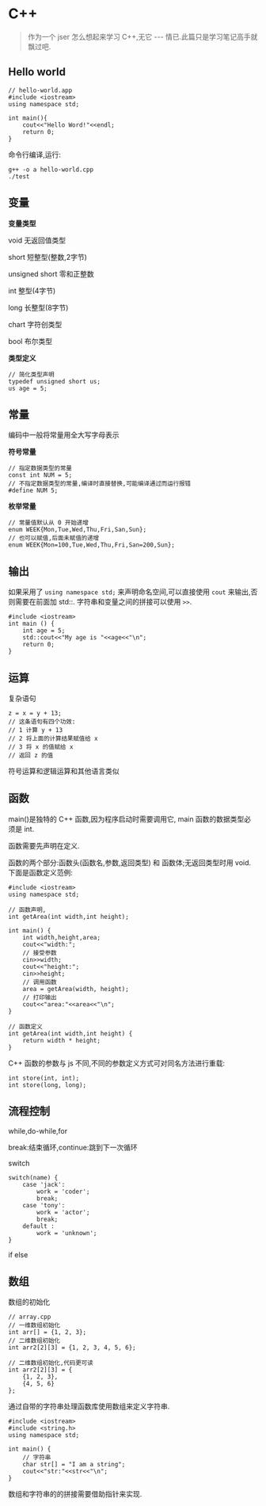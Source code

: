 # C++

> 作为一个 jser 怎么想起来学习 C++,无它 --- 情已.此篇只是学习笔记高手就飘过吧.

## Hello world

    // hello-world.app
    #include <iostream>
    using namespace std;
    
    int main(){
        cout<<"Hello Word!"<<endl;
        return 0;
    }

命令行编译,运行:

    g++ -o a hello-world.cpp
    ./test

## 变量

**变量类型**

void 无返回值类型

short 短整型(整数,2字节)

unsigned short 零和正整数

int 整型(4字节)
 
long 长整型(8字节)

chart 字符创类型

bool 布尔类型

**类型定义**

    // 简化类型声明
    typedef unsigned short us;
    us age = 5;

## 常量

编码中一般将常量用全大写字母表示

**符号常量**
    
    // 指定数据类型的常量
    const int NUM = 5;
    // 不指定数据类型的常量,编译时直接替换,可能编译通过而运行报错
    #define NUM 5;
    
**枚举常量**
    
    // 常量值默认从 0 开始递增
    enum WEEK{Mon,Tue,Wed,Thu,Fri,San,Sun};
    // 也可以赋值,后面未赋值的递增
    enum WEEK{Mon=100,Tue,Wed,Thu,Fri,San=200,Sun};
    
## 输出

如果采用了 `using namespace std;` 来声明命名空间,可以直接使用 `cout` 来输出,否则需要在前面加 std::.
字符串和变量之间的拼接可以使用 `>>`.

    #include <iostream>
    int main () {
        int age = 5;
        std::cout<<"My age is "<<age<<"\n";
        return 0;
    }
    
## 运算
    
复杂语句
    
    z = x = y + 13;
    // 这条语句有四个功效:
    // 1 计算 y + 13
    // 2 将上面的计算结果赋值给 x
    // 3 将 x 的值赋给 x
    // 返回 z 的值
    
符号运算和逻辑运算和其他语言类似
    

## 函数

main()是独特的 C++ 函数,因为程序启动时需要调用它, main 函数的数据类型必须是 int.

函数需要先声明在定义.

函数的两个部分:函数头(函数名,参数,返回类型) 和 函数体;无返回类型时用 void.下面是函数定义范例:

    #include <iostream>
    using namespace std;
    
    // 函数声明,
    int getArea(int width,int height);
    
    int main() {
        int width,height,area;
        cout<<"width:";
        // 接受参数
        cin>>width;
        cout<<"height:";
        cin>>height;
        // 调用函数
        area = getArea(width, height);
        // 打印输出
        cout<<"area:"<<area<<"\n";
    }
    
    // 函数定义
    int getArea(int width,int height) {
        return width * height;
    }

C++ 函数的参数与 js 不同,不同的参数定义方式可对同名方法进行重载:

    int store(int, int);
    int store(long, long);

## 流程控制

while,do-while,for

break:结束循环,continue:跳到下一次循环

switch

    switch(name) {
        case 'jack':
            work = 'coder';
            break;
        case 'tony':
            work = 'actor';
            break;
        default :
            work = 'unknown';
    }

if else

## 数组

数组的初始化

    // array.cpp
    // 一维数组初始化
    int arr[] = {1, 2, 3};
    // 二维数组初始化
    int arr2[2][3] = {1, 2, 3, 4, 5, 6};
    
    // 二维数组初始化,代码更可读
    int arr2[2][3] = {
        {1, 2, 3},
        {4, 5, 6}
    };

通过自带的字符串处理函数库使用数组来定义字符串.

    #include <iostream>
    #include <string.h>
    using namespace std;
    
    int main() {
        // 字符串
        char str[] = "I am a string";
        cout<<"str:"<<str<<"\n";
    }

数组和字符串的的拼接需要借助指针来实现.
